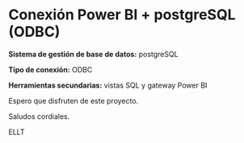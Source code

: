 # Conexión Power BI + postgreSQL (ODBC)

**Sistema de gestión de base de datos:** postgreSQL

**Tipo de conexión:** ODBC

**Herramientas secundarias:** vistas SQL y gateway Power BI

Espero que disfruten de este proyecto.

Saludos cordiales.

ELLT

